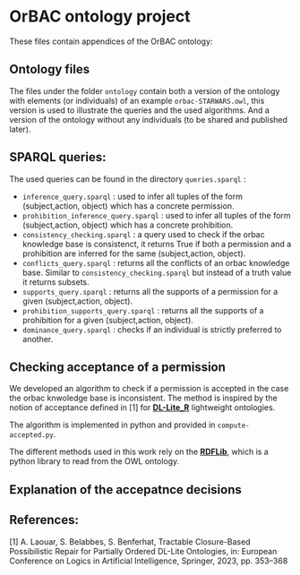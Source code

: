# OrBAC ontology project 

These files contain appendices of the OrBAC ontology:

## Ontology files

The files under the folder `ontology` contain both a version of the ontology with elements (or individuals) of an example `orbac-STARWARS.owl`, this version is used to illustrate the queries and the used algorithms. 
And a version of the ontology without any individuals (to be shared and published later).

## SPARQL queries:

The used queries can be found in the directory `queries.sparql` :

- `inference_query.sparql` : used to infer all tuples of the form (subject,action, object) which has a concrete permission.
- `prohibition_inference_query.sparql` : used to infer all tuples of the form (subject,action, object) which has a concrete prohibition.
- `consistency_checking.sparql` : a query used to check if the orbac knowledge base is consistenct, it returns True if both a permission and a prohibition are inferred for the same (subject,action, object).
- `conflicts_query.sparql` : returns all the conflicts of an orbac knowledge base. Similar to `consistency_checking.sparql` but instead of a truth value it returns subsets.
- `supports_query.sparql` : returns all the supports of a permission for a given (subject,action, object).
- `prohibition_supports_query.sparql` : returns all the supports of a prohibition for a given (subject,action, object).
- `dominance_query.sparql` : checks if an individual is strictly preferred to another.

## Checking acceptance of a permission

We developed an algorithm to check if a permission is accepted in the case the orbac knwoledge base is inconsistent. The method is inspired by the notion of acceptance defined in [1] for [__DL-Lite_R__](https://link.springer.com/article/10.1007/s10817-007-9078-x) lightweight ontologies. 

The algorithm is implemented in python and provided in `compute-accepted.py`.

The different methods used in this work rely on the [__RDFLib__](https://github.com/RDFLib/rdflib), which is a python library to read from the OWL ontology.

## Explanation of the accepatnce decisions


## References:

[1] A. Laouar, S. Belabbes, S. Benferhat, Tractable Closure-Based Possibilistic Repair for Partially Ordered DL-Lite Ontologies, in: European Conference on Logics in Artificial Intelligence, Springer, 2023, pp. 353–368